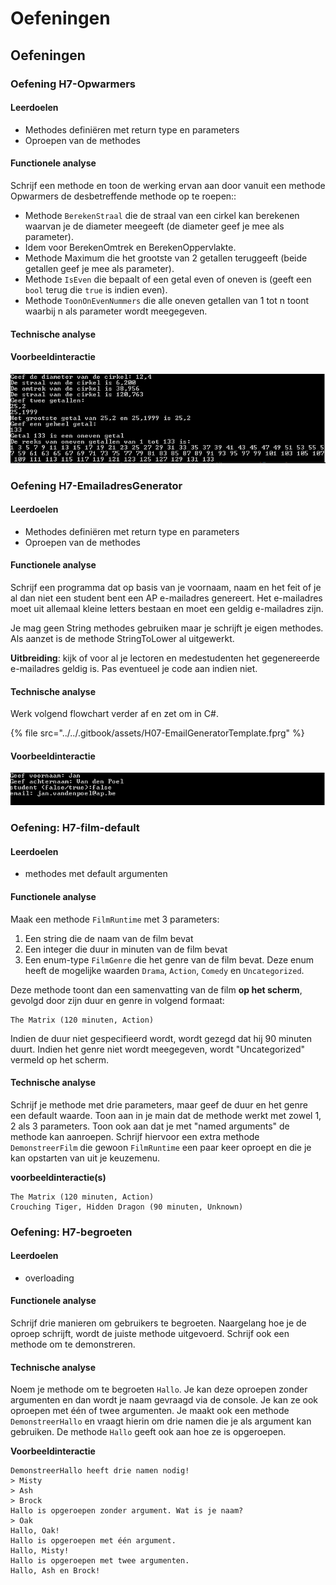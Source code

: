 # Oefeningen

## Oefeningen

### **Oefening H7-Opwarmers**

#### **Leerdoelen**

* Methodes definiëren met return type en parameters
* Oproepen van de methodes

#### **Functionele analyse**



Schrijf een methode en toon de werking ervan aan door vanuit een methode Opwarmers de desbetreffende methode op te roepen::

* Methode `BerekenStraal` die de straal van een cirkel kan berekenen waarvan je de diameter meegeeft (de diameter geef je mee als parameter).
* Idem voor BerekenOmtrek en BerekenOppervlakte.
* Methode Maximum die het grootste van 2 getallen teruggeeft (beide getallen geef je mee als parameter).
* Methode `IsEven` die bepaalt of een getal even of oneven is (geeft een `bool` terug die `true` is indien even).
* Methode `ToonOnEvenNummers` die alle oneven getallen van 1 tot n toont waarbij n als parameter wordt meegegeven.

#### Technische analyse&#x20;

#### Voorbeeldinteractie

![](<../../.gitbook/assets/image (67) (1).png>)

### **Oefening H7-EmailadresGenerator**

#### **Leerdoelen**

* Methodes definiëren met return type en parameters
* Oproepen van de methodes

#### **Functionele analyse**

Schrijf een programma dat op basis van je voornaam, naam en het feit of je al dan niet een student bent een AP e-mailadres genereert. Het e-mailadres moet uit allemaal kleine letters bestaan en moet een geldig e-mailadres zijn.

Je mag geen String methodes gebruiken maar je schrijft je eigen methodes. Als aanzet is de methode StringToLower al uitgewerkt.&#x20;

**Uitbreiding**: kijk of voor al je lectoren en medestudenten het gegenereerde e-mailadres geldig is. Pas eventueel je code aan indien niet.

#### Technische analyse&#x20;

Werk volgend flowchart verder af en zet om in C#.

{% file src="../../.gitbook/assets/H07-EmailGeneratorTemplate.fprg" %}

#### Voorbeeldinteractie

![](<../../.gitbook/assets/image (69).png>)



### Oefening: H7-film-default

#### Leerdoelen

* methodes met default argumenten

#### Functionele analyse

Maak een methode `FilmRuntime` met 3 parameters:

1. Een string die de naam van de film bevat
2. Een integer die duur in minuten van de film bevat
3. Een enum-type `FilmGenre` die het genre van de film bevat. Deze enum heeft de mogelijke waarden `Drama`, `Action`, `Comedy` en `Uncategorized`.

Deze methode toont dan een samenvatting van de film **op het scherm**, gevolgd door zijn duur en genre in volgend formaat:

```
The Matrix (120 minuten, Action)
```

Indien de duur niet gespecifieerd wordt, wordt gezegd dat hij 90 minuten duurt. Indien het genre niet wordt meegegeven, wordt "Uncategorized" vermeld op het scherm.

#### Technische analyse

Schrijf je methode met drie parameters, maar geef de duur en het genre een default waarde. Toon aan in je main dat de methode werkt met zowel 1, 2 als 3 parameters. Toon ook aan dat je met "named arguments" de methode kan aanroepen. Schrijf hiervoor een extra methode `DemonstreerFilm` die gewoon `FilmRuntime` een paar keer oproept en die je kan opstarten van uit je keuzemenu.

**voorbeeldinteractie(s)**

```
The Matrix (120 minuten, Action)
Crouching Tiger, Hidden Dragon (90 minuten, Unknown)
```

### Oefening: H7-begroeten

#### Leerdoelen

* overloading

#### Functionele analyse

Schrijf drie manieren om gebruikers te begroeten. Naargelang hoe je de oproep schrijft, wordt de juiste methode uitgevoerd. Schrijf ook een methode om te demonstreren.

#### Technische analyse

Noem je methode om te begroeten `Hallo`. Je kan deze oproepen zonder argumenten en dan wordt je naam gevraagd via de console. Je kan ze ook oproepen met één of twee argumenten. Je maakt ook een methode `DemonstreerHallo` en vraagt hierin om drie namen die je als argument kan gebruiken. De methode `Hallo` geeft ook aan hoe ze is opgeroepen.

**Voorbeeldinteractie**

```
DemonstreerHallo heeft drie namen nodig!
> Misty
> Ash
> Brock
Hallo is opgeroepen zonder argument. Wat is je naam?
> Oak
Hallo, Oak!
Hallo is opgeroepen met één argument.
Hallo, Misty!
Hallo is opgeroepen met twee argumenten.
Hallo, Ash en Brock!
```

